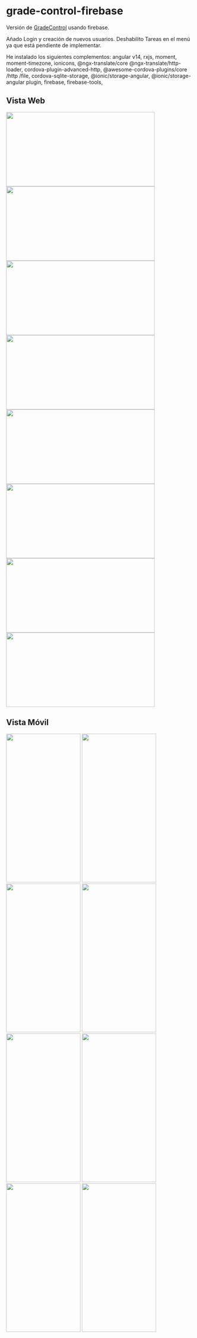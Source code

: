 # grade-control-firebase
Versión de [GradeControl](https://github.com/mnataliacm/grade-control.git) usando firebase.

Añado Login y creación de nuevos usuarios. Deshabilito Tareas en el menú ya que está pendiente de implementar.

He instalado los siguientes complementos:
angular v14, rxjs, moment, moment-timezone, ionicons, @ngx-translate/core @ngx-translate/http-loader, cordova-plugin-advanced-http, @awesome-cordova-plugins/core /http /file, cordova-sqlite-storage, @ionic/storage-angular, @ionic/storage-angular plugin, firebase, firebase-tools, 

## Vista Web
<img src="https://user-images.githubusercontent.com/74043250/219874520-e58a6eb2-33f0-435b-a051-4a393867221a.png" width="400" height="200"> <img src="https://user-images.githubusercontent.com/74043250/219874539-9a3e88b2-03a5-4c33-8f12-d05c69ffa936.png" width="400" height="200">
<img src="https://user-images.githubusercontent.com/74043250/219873295-3906e4ef-a430-4944-bb0a-3d423e7ec160.png" width="400" height="200"> <img src="https://user-images.githubusercontent.com/74043250/219874726-fdcd834b-c1c1-472c-8d06-aeae7e8aa6f4.png" width="400" height="200">
<img src="https://user-images.githubusercontent.com/74043250/219874688-f8ea6b7d-c405-44e8-8ac4-868672700183.png" width="400" height="200"> <img src="https://user-images.githubusercontent.com/74043250/219874797-5a67eacc-52af-4e13-af39-a037ff9f1e41.png" width="400" height="200">
<img src="https://user-images.githubusercontent.com/74043250/219874818-4e0135af-74b9-4c8f-aeb3-291ffb0a1750.png" width="400" height="200"> <img src="https://user-images.githubusercontent.com/74043250/219874924-61b396c6-abe9-464b-a9b8-bcebde8c2205.png" width="400" height="200">



## Vista Móvil
<img src="https://user-images.githubusercontent.com/74043250/219874265-393649f1-076b-43ce-af87-0c4a1190a8be.png" width="200" height="400"> <img src="https://user-images.githubusercontent.com/74043250/219874318-214ca372-5ecf-4327-b619-789c90b3b304.png" width="200" height="400">
<img src="https://user-images.githubusercontent.com/74043250/219873434-fc0d121d-455c-4a51-8986-b2b6020a05ed.png" width="200" height="400">
<img src="https://user-images.githubusercontent.com/74043250/219873605-d2826bad-4a20-4ed7-88eb-6219e88336c5.png" width="200" height="400">
<img src="https://user-images.githubusercontent.com/74043250/219873876-6514545c-061e-457f-ae94-0c4bd1770b38.png" width="200" height="400">
<img src="https://user-images.githubusercontent.com/74043250/219873905-7d2f50ff-fe00-4aaf-85ab-4e6b1a46a02a.png" width="200" height="400">
<img src="https://user-images.githubusercontent.com/74043250/219873946-916b8f27-fdff-4bfe-a1a2-3eac97b95296.png" width="200" height="400">
<img src="https://user-images.githubusercontent.com/74043250/219873983-f5fdc91a-8893-4eb5-b98e-97e3fb0b9abb.png" width="200" height="400">


